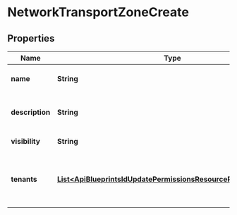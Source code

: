 

# NetworkTransportZoneCreate

## Properties

Name | Type | Description | Notes
------------ | ------------- | ------------- | -------------
**name** | **String** | Network transport zone name | 
**description** | **String** | Network transport zone description |  [optional]
**visibility** | **String** | private or public |  [optional]
**tenants** | [**List&lt;ApiBlueprintsIdUpdatePermissionsResourcePermissionSites&gt;**](ApiBlueprintsIdUpdatePermissionsResourcePermissionSites.md) | Array of tenant account ids that are allowed access |  [optional]



